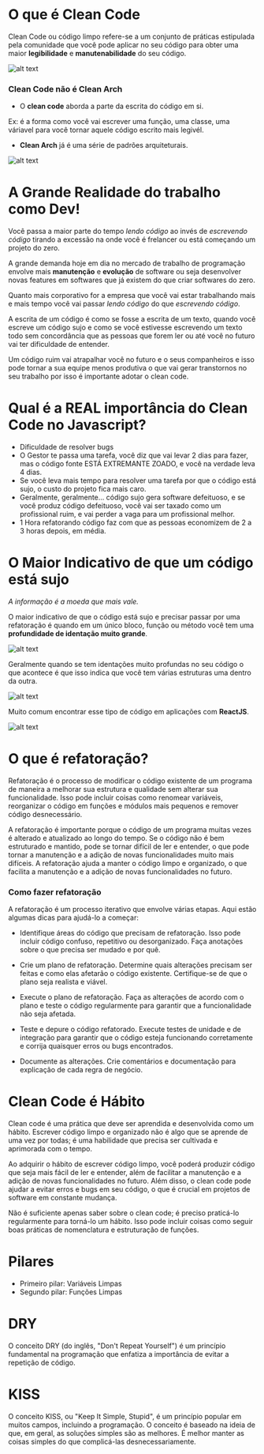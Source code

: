 # O que é Clean Code

Clean Code ou código limpo refere-se a um conjunto de práticas estipulada pela comunidade
que  você pode aplicar no seu código para obter uma maior **legibilidade**
e **manutenabilidade** do seu código.

![alt text](imagens/ex1.png)

### Clean Code não é Clean Arch


- O **clean code** aborda a parte da escrita do código em si.

Ex: é a forma como você vai escrever uma função, uma classe, uma váriavel para você tornar aquele código escrito
mais legivél.

- **Clean Arch** já é uma série de padrões arquiteturais. 

![alt text](imagens/clean-arch.png)


# A Grande Realidade do trabalho como Dev!

Você passa a maior parte do tempo *lendo código* ao invés de *escrevendo código* tirando a excessão na onde você é
frelancer ou está começando um projeto do zero.

A grande demanda hoje em dia no mercado de trabalho de programação envolve mais 
**manutenção** e **evolução** de software ou seja desenvolver novas features em
softwares que já existem do que criar softwares do zero.

Quanto mais corporativo for a empresa que você vai estar trabalhando mais e mais
tempo você vai passar *lendo código* do que *escrevendo código*.

A escrita de um código é como se fosse a escrita de um texto, quando você escreve
um código sujo e como se você estivesse escrevendo um texto todo sem concordância
que as pessoas que forem ler ou até você no futuro vai ter dificuldade de entender.

Um código ruim vai atrapalhar você no futuro e o seus companheiros e isso pode tornar a sua equipe menos produtiva o que vai gerar transtornos no seu trabalho por isso é importante adotar o clean code.

# Qual é a REAL importância do Clean Code no Javascript?

- Dificuldade de resolver bugs
- O Gestor te passa uma tarefa, você diz que vai levar 2 dias para fazer, mas o código fonte ESTÁ EXTREMANTE ZOADO, e você na verdade leva 4 dias.
- Se você leva mais tempo para resolver uma tarefa por que o código está sujo, o custo do projeto fica mais caro.
- Geralmente, geralmente... código sujo gera software defeituoso, e se você produz código defeituoso, você vai ser taxado como um profissional ruim, e vai perder a vaga para um profissional melhor.
- 1 Hora refatorando código faz com que as pessoas economizem de 2 a 3 horas depois, em média.


# O Maior Indicativo de que um código está sujo
*A informação é a moeda que mais vale.*


O maior indicativo de que o código está sujo e precisar passar por uma refatoração é quando em um único bloco, função ou método você tem uma **profundidade de identação muito grande**.

![alt text](imagens/ex-python.png)

Geralmente quando se tem identações muito profundas no seu código o que acontece
é que isso indica que você tem várias estruturas uma dentro da outra.

![alt text](imagens/ex-sujo-js-switch.png)

Muito comum encontrar esse tipo de código em aplicações com **ReactJS**.

![alt text](imagens/ex-sujo-react.png)

# O que é refatoração?

Refatoração é o processo de modificar o código existente de um programa de maneira a melhorar sua estrutura e qualidade sem alterar sua funcionalidade. Isso pode incluir coisas como renomear variáveis, reorganizar o código em funções e módulos mais pequenos e remover código desnecessário.

A refatoração é importante porque o código de um programa muitas vezes é alterado e atualizado ao longo do tempo. Se o código não é bem estruturado e mantido, pode se tornar difícil de ler e entender, o que pode tornar a manutenção e a adição de novas funcionalidades muito mais difíceis. A refatoração ajuda a manter o código limpo e organizado, o que facilita a manutenção e a adição de novas funcionalidades no futuro.

### Como fazer refatoração

A refatoração é um processo iterativo que envolve várias etapas. Aqui estão algumas dicas para ajudá-lo a começar:

- Identifique áreas do código que precisam de refatoração. Isso pode incluir código confuso, repetitivo ou desorganizado. Faça anotações sobre o que precisa ser mudado e por quê.

- Crie um plano de refatoração. Determine quais alterações precisam ser feitas e como elas afetarão o código existente. Certifique-se de que o plano seja realista e viável.

- Execute o plano de refatoração. Faça as alterações de acordo com o plano e teste o código regularmente para garantir que a funcionalidade não seja afetada.

- Teste e depure o código refatorado. Execute testes de unidade e de integração para garantir que o código esteja funcionando corretamente e corrija quaisquer erros ou bugs encontrados.

- Documente as alterações. Crie comentários e documentação para explicação de cada regra de negócio.


# Clean Code é Hábito

Clean code é uma prática que deve ser aprendida e desenvolvida como um hábito. Escrever código limpo e organizado não é algo que se aprende de uma vez por todas; é uma habilidade que precisa ser cultivada e aprimorada com o tempo.

Ao adquirir o hábito de escrever código limpo, você poderá produzir código que seja mais fácil de ler e entender, além de facilitar a manutenção e a adição de novas funcionalidades no futuro. Além disso, o clean code pode ajudar a evitar erros e bugs em seu código, o que é crucial em projetos de software em constante mudança.

Não é suficiente apenas saber sobre o clean code; é preciso praticá-lo regularmente para torná-lo um hábito. Isso pode incluir coisas como seguir boas práticas de nomenclatura e estruturação de funções.


# Pilares

- Primeiro pilar: Variáveis Limpas
- Segundo pilar: Funções Limpas

# DRY

O conceito DRY (do inglês, "Don't Repeat Yourself") é um princípio fundamental na programação que enfatiza a importância de evitar a repetição de código.

# KISS
O conceito KISS, ou "Keep It Simple, Stupid", é um princípio popular em muitos campos, incluindo a programação. O conceito é baseado na ideia de que, em geral, as soluções simples são as melhores. É melhor manter as coisas simples do que complicá-las desnecessariamente.